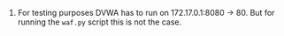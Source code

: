 1. For testing purposes DVWA has to run on 172.17.0.1:8080 -> 80. But for running the `waf.py` script this is not the case.
